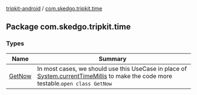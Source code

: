 [tripkit-android](../index.md) / [com.skedgo.tripkit.time](./index.md)

## Package com.skedgo.tripkit.time

### Types

| Name | Summary |
|---|---|
| [GetNow](-get-now/index.md) | In most cases, we should use this UseCase in place of [System.currentTimeMillis](https://docs.oracle.com/javase/7/docs/api/java/lang/System.html#currentTimeMillis()) to make the code more testable.`open class GetNow` |
